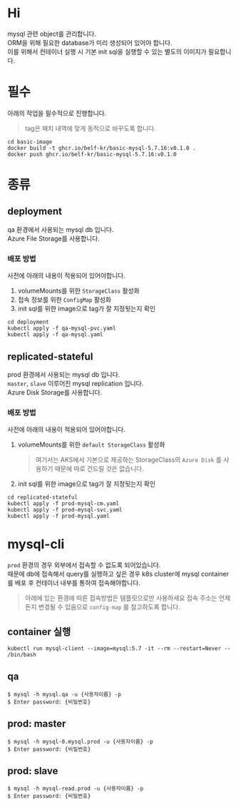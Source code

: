 # Hi

mysql 관련 object를 관리합니다.  
ORM을 위해 필요한 database가 미리 생성되어 있어야 합니다.  
이를 위해서 컨테이너 실행 시 기본 init sql을 실행할 수 있는 별도의 이미지가 필요합니다.

# 필수

아래의 작업을 필수적으로 진행합니다.

> tag은 패치 내역에 맞게 동적으로 바꾸도록 합니다.

```shell
cd basic-image
docker build -t ghcr.io/belf-kr/basic-mysql-5.7.16:v0.1.0 .
docker push ghcr.io/belf-kr/basic-mysql-5.7.16:v0.1.0
```

# 종류

## deployment

qa 환경에서 사용되는 mysql db 입니다.  
Azure File Storage를 사용합니다.

### 배포 방법

사전에 아래의 내용이 적용되어 있어야합니다.

1. volumeMounts를 위한 `StorageClass` 활성화
1. 접속 정보를 위한 `ConfigMap` 활성화
1. init sql를 위한 image으로 tag가 잘 지정됫는지 확인

```shell
cd deployment
kubectl apply -f qa-mysql-pvc.yaml
kubectl apply -f qa-mysql.yaml
```

## replicated-stateful

prod 환경에서 사용되는 mysql db 입니다.  
`master`, `slave` 이루어진 mysql replication 입니다.  
Azure Disk Storage를 사용합니다.

### 배포 방법

사전에 아래의 내용이 적용되어 있어야합니다.

1. volumeMounts를 위한 `default StorageClass` 활성화
   > 여기서는 AKS에서 기본으로 제공하는 StorageClass의 `Azure Disk` 를 사용하기 때문에 따로 건드릴 것은 없습니다.
1. init sql를 위한 image으로 tag가 잘 지정됫는지 확인

```shell
cd replicated-stateful
kubectl apply -f prod-mysql-cm.yaml
kubectl apply -f prod-mysql-svc.yaml
kubectl apply -f prod-mysql.yaml
```

# mysql-cli

`prod` 환경의 경우 외부에서 접속할 수 없도록 되어있습니다.  
때문에 db에 접속해서 query를 실행하고 싶은 경우 k8s cluster에 mysql container를 배포 후 컨테이너 내부를 통하여 접속해야합니다.

> 아래에 있는 환경에 따른 접속방법은 템플릿으로만 사용하세요 접속 주소는 언제든지 변경될 수 있음으로 `config-map` 를 참고하도록 합니다.

## container 실행

```shell
kubectl run mysql-client --image=mysql:5.7 -it --rm --restart=Never -- /bin/bash
```

## qa

```shell
$ mysql -h mysql.qa -u {사용자이름} -p
$ Enter password: {비밀번호}
```

## prod: master

```shell
$ mysql -h mysql-0.mysql.prod -u {사용자이름} -p
$ Enter password: {비밀번호}
```

## prod: slave

```shell
$ mysql -h mysql-read.prod -u {사용자이름} -p
$ Enter password: {비밀번호}
```
